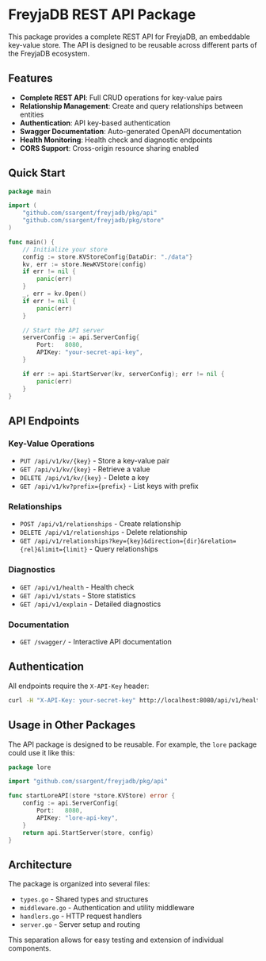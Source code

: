 # FreyjaDB REST API Package

This package provides a complete REST API for FreyjaDB, an embeddable key-value store. The API is designed to be reusable across different parts of the FreyjaDB ecosystem.

## Features

- **Complete REST API**: Full CRUD operations for key-value pairs
- **Relationship Management**: Create and query relationships between entities
- **Authentication**: API key-based authentication
- **Swagger Documentation**: Auto-generated OpenAPI documentation
- **Health Monitoring**: Health check and diagnostic endpoints
- **CORS Support**: Cross-origin resource sharing enabled

## Quick Start

```go
package main

import (
    "github.com/ssargent/freyjadb/pkg/api"
    "github.com/ssargent/freyjadb/pkg/store"
)

func main() {
    // Initialize your store
    config := store.KVStoreConfig{DataDir: "./data"}
    kv, err := store.NewKVStore(config)
    if err != nil {
        panic(err)
    }
    _, err = kv.Open()
    if err != nil {
        panic(err)
    }

    // Start the API server
    serverConfig := api.ServerConfig{
        Port:   8080,
        APIKey: "your-secret-api-key",
    }

    if err := api.StartServer(kv, serverConfig); err != nil {
        panic(err)
    }
}
```

## API Endpoints

### Key-Value Operations
- `PUT /api/v1/kv/{key}` - Store a key-value pair
- `GET /api/v1/kv/{key}` - Retrieve a value
- `DELETE /api/v1/kv/{key}` - Delete a key
- `GET /api/v1/kv?prefix={prefix}` - List keys with prefix

### Relationships
- `POST /api/v1/relationships` - Create relationship
- `DELETE /api/v1/relationships` - Delete relationship
- `GET /api/v1/relationships?key={key}&direction={dir}&relation={rel}&limit={limit}` - Query relationships

### Diagnostics
- `GET /api/v1/health` - Health check
- `GET /api/v1/stats` - Store statistics
- `GET /api/v1/explain` - Detailed diagnostics

### Documentation
- `GET /swagger/` - Interactive API documentation

## Authentication

All endpoints require the `X-API-Key` header:

```bash
curl -H "X-API-Key: your-secret-key" http://localhost:8080/api/v1/health
```

## Usage in Other Packages

The API package is designed to be reusable. For example, the `lore` package could use it like this:

```go
package lore

import "github.com/ssargent/freyjadb/pkg/api"

func startLoreAPI(store *store.KVStore) error {
    config := api.ServerConfig{
        Port:   8080,
        APIKey: "lore-api-key",
    }
    return api.StartServer(store, config)
}
```

## Architecture

The package is organized into several files:

- `types.go` - Shared types and structures
- `middleware.go` - Authentication and utility middleware
- `handlers.go` - HTTP request handlers
- `server.go` - Server setup and routing

This separation allows for easy testing and extension of individual components.